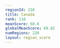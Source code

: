 ```yaml
---
regionId: 218
title: Canada
rank: 110
meanScore: 68.6
globalMeanScore: 69.82
numRegions: 220
layout: region_score
---
```

